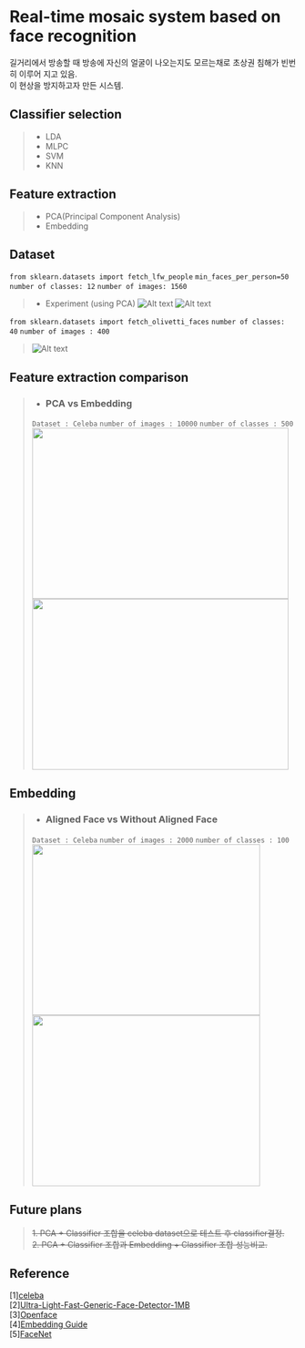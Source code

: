 # Real-time mosaic system based on face recognition
길거리에서 방송할 때 방송에 자신의 얼굴이 나오는지도 모르는채로 초상권 침해가 빈번히 이루어 지고 있음.         
이 현상을 방지하고자 만든 시스템.
## Classifier selection
> * LDA
> * MLPC
> * SVM
> * KNN

## Feature extraction
> * PCA(Principal Component Analysis)
> * Embedding


## Dataset
 ```from sklearn.datasets import fetch_lfw_people```     ```min_faces_per_person=50``` ```number of classes: 12``` ```number of images: 1560```
> * Experiment (using PCA)
![Alt text](Fig/skleran_dataset_output/component_changes_variance.png)
![Alt text](Fig/skleran_dataset_output/component_changes_variance_mlpc_added.png)


```from sklearn.datasets import fetch_olivetti_faces``` ```number of classes: 40``` ```number of images : 400```
> ![Alt text](Fig/skleran_dataset_output/oblite-dataset.png)
  
## Feature extraction comparison
> * ### PCA vs Embedding
> ```Dataset : Celeba``` ```number of images : 10000``` ```number of classes : 500```
<img src="opencv-face-recognition/output/alignedFace_classifier_performance_10000_class_500.jpeg" width="450px" height="300px"/><img src="opencv-face-recognition/output/PCA_ALIGNED_FACE_WITH_CELEBA_10000_class_500.jpeg" width="450px" height="300px"/><br/>  

## Embedding
> * ### Aligned Face vs Without Aligned Face   
> ```Dataset : Celeba``` ```number of images : 2000``` ```number of classes : 100```    
> <img src="opencv-face-recognition/output/without_aligned_performance.jpeg" width="400px" height="300px"/><img src="opencv-face-recognition/output/alignedFace_classifier_performance.jpeg" width="400px" height="300px"/>



## Future plans
> ~~1. PCA + Classifier 조합을 celeba dataset으로 테스트 후 classifier결정.~~   
> ~~2. PCA + Classifier 조합과 Embedding + Classifier 조합 성능비교.~~      


## Reference
[1][celeba](http://mmlab.ie.cuhk.edu.hk/projects/CelebA.html)           
[2][Ultra-Light-Fast-Generic-Face-Detector-1MB](https://github.com/Linzaer/Ultra-Light-Fast-Generic-Face-Detector-1MB)   
[3][Openface](https://cmusatyalab.github.io/openface/)   
[4][Embedding Guide](https://medium.com/@ageitgey/machine-learning-is-fun-part-4-modern-face-recognition-with-deep-learning-c3cffc121d78#.ds8i8oic9)   
[5][FaceNet](https://www.cv-foundation.org/openaccess/content_cvpr_2015/papers/Schroff_FaceNet_A_Unified_2015_CVPR_paper.pdf)
